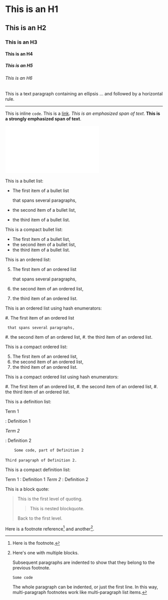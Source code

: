 This is an H1
=============

This is an H2
-------------

### This is an H3
#### This is an H4
##### This is an H5
###### This is an H6

This is a text paragraph containing an ellipsis ... and followed by a horizontal rule.

***

This is inline `code`. This is a [link](http://google.cz "Google").  _This is an *emphasized* span of text_. __This is a **strongly emphasized** span of text__.

  ![tux](tux.pdf "Tux by Larry Ewing <lewing@isc.tamu.edu> (created in GIMP)")

This is a bullet list:

  * The first item of a bullet list

    that spans several paragraphs,
  * the second item of a bullet list,
  * the third item of a bullet list.

This is a compact bullet list:

  * The first item of a bullet list,
  * the second item of a bullet list,
  * the third item of a bullet list.

This is an ordered list:

  5. The first item of an ordered list

     that spans several paragraphs,
  6. the second item of an ordered list,
  7. the third item of an ordered list.

This is an ordered list using hash enumerators:

  #. The first item of an ordered list

     that spans several paragraphs,
  #. the second item of an ordered list,
  #. the third item of an ordered list.

This is a compact ordered list:

  5. The first item of an ordered list,
  6. the second item of an ordered list,
  7. the third item of an ordered list.

This is a compact ordered list using hash enumerators:

  #. The first item of an ordered list,
  #. the second item of an ordered list,
  #. the third item of an ordered list.

This is a definition list:

Term 1

:   Definition 1

*Term 2*

:   Definition 2
    
        Some code, part of Definition 2
    
    Third paragraph of Definition 2.

This is a compact definition list:

Term 1
:   Definition 1
*Term 2*
:   Definition 2

This is a block quote:

> This is the first level of quoting.
>
> > This is nested blockquote.
>
> Back to the first level.

Here is a footnote reference[^1] and another[^longnote].
  
[^1]: Here is the footnote.

[^longnote]: Here's one with multiple blocks.
  
    Subsequent paragraphs are indented to show that they
belong to the previous footnote.
  
        Some code

    The whole paragraph can be indented, or just the first
    line.  In this way, multi-paragraph footnotes work like
    multi-paragraph list items.
